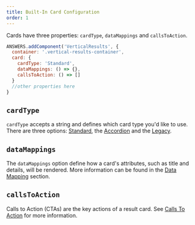 ```yaml
---
title: Built-In Card Configuration
order: 1
---
```


Cards have three properties: `cardType`, `dataMappings` and `callsToAction`.

```js
ANSWERS.addComponent('VerticalResults', {
  container: '.vertical-results-container',
  card: {
    cardType: 'Standard',
    dataMappings: () => {},
    callsToAction: () => []
  }
  //other properties here
}
```

## `cardType`
`cardType` accepts a string and defines which card type you'd like to use. 
There are three options: [Standard](/result-cards/built-in-cards#standard-card), the [Accordion](/result-cards/built-in-cards#accordion-card) and the [Legacy](/result-cards/built-in-cards#legacy-card).


## `dataMappings`
The `dataMappings` option define how a card's attributes, such as title and details, will be rendered. More information can be found in the [Data Mapping](/result-cards/data-mappings) section. 

## `callsToAction`

Calls to Action (CTAs) are the key actions of a result card. See [Calls To Action](/result-cards/calls-to-action) for more information.  